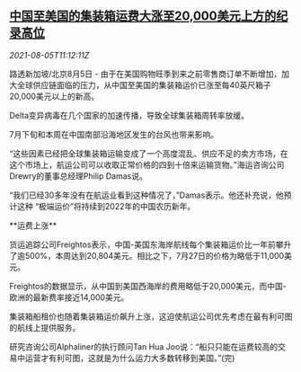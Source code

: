 <!--1628163063000-->
[中国至美国的集装箱运费大涨至20,000美元上方的纪录高位](https://cn.reuters.com/article/china-us-shiping-container-0805-idCNKBS2F61DD)
------

<div><i>2021-08-05T11:12:11Z</i></div><p>路透新加坡/北京8月5日 - 由于在美国购物旺季到来之前零售商订单不断增加，加大全球供应链面临的压力，从中国至美国的集装箱运价已涨至每40英尺箱子20,000美元以上的新高。</p><p>Delta变异病毒在几个国家的加速传播，导致全球集装箱周转率放缓。</p><p>7月下旬和本周在中国南部沿海地区发生的台风也带来影响。</p><p>“这些因素已经把全球集装箱运输变成了一个高度混乱、供应不足的卖方市场，在这个市场上，航运公司可以收取正常价格的四到十倍来运输货物。”海运咨询公司Drewry的董事总经理Philip Damas说。</p><p>“我们已经30多年没有在航运业看到这种情况了，”Damas表示。他还补充说，他预计这种 “极端运价”将持续到2022年的中国农历新年。</p><p>**运费上涨**</p><p>货运追踪公司Freightos表示，中国-美国东海岸航线每个集装箱运价比一年前攀升了逾500%，本周达到20,804美元。相比之下，7月27日的价格为略低于11,000美元。</p><p>Freightos的数据显示，从中国到美国西海岸的费用略低于20,000美元，而中国-欧洲的最新费率接近14,000美元。</p><p>集装箱船租价也随着集装箱运价飙升上涨，这迫使航运公司优先考虑在最有利可图的航线上提供服务。</p><p>研究咨询公司Alphaliner的执行顾问Tan Hua Joo说：“船只只能在运费较高的交易中运营才有利可图，这就是为什么运力大多数转移到美国。”(完)</p>
